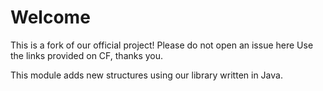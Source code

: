 # Welcome

This is a fork of our official project! Please do not open an issue here Use the links provided on CF, thanks you.

This module adds new structures using our library written in Java. 